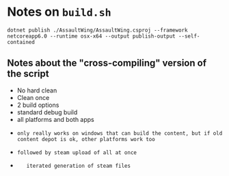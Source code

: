 # Notes on `build.sh`

```
dotnet publish ./AssaultWing/AssaultWing.csproj --framework netcoreapp6.0 --runtime osx-x64 --output publish-output --self-contained 
```

## Notes about the "cross-compiling" version of the script

- No hard clean
- Clean once
- 2 build options
-   standard debug build
-   all platforms and both apps
-     only really works on windows that can build the content, but if old content depot is ok, other platforms work too
-     followed by steam upload of all at once
-        iterated generation of steam files
